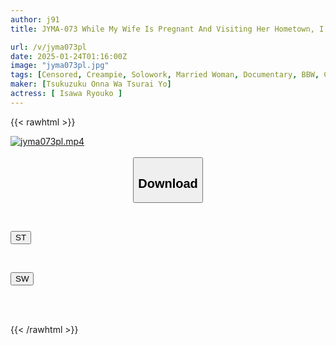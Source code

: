 ```yaml
---
author: j91
title: JYMA-073 While My Wife Is Pregnant And Visiting Her Hometown, I Have Sex With My Big-breasted Sister-in-law And Have Creampie Sex. Immoral Sex With My Sister-in-law Who Is Feeling Her Erect Nipples. Yoshii Miki

url: /v/jyma073pl
date: 2025-01-24T01:16:00Z
image: "jyma073pl.jpg"
tags: [Censored, Creampie, Solowork, Married Woman, Documentary, BBW, Cuckold	]
maker: [Tsukuzuku Onna Wa Tsurai Yo]
actress: [ Isawa Ryouko ]
---
```



{{< rawhtml >}}

<div class="video" data-videoid="Wg79e1L4kLfbz1Z">
    <a href="javascript:;">
        <img src="/v/jyma073pl/jyma073pl.jpg" width="WIDTH" height="HEIGHT" alt="jyma073pl.mp4" loading="lazy">
    </a>
</div>

<script type="text/javascript" src="https://j91.asia/asset/on-demand-st.js"></script>

<br>
  <link rel="stylesheet" href="https://j91.asia/asset/bs5.css">
  
  <center>
  <button class="btn btn-primary" type="button" data-bs-toggle="collapse" data-bs-target=".multi-collapse" aria-expanded="false" aria-controls="multiCollapseExample1 multiCollapseExample2"><h2>Download</h2></button></center>
</p>
<div class="row">
  <div class="col">
    <div class="collapse multi-collapse" id="multiCollapseExample1">
      <div class="card card-body">
	      	      <br>
<div class="buttons">  
<p><a href="/v/jyma073pl/st.html" target="_blank"><button class="btn-hover color-3"><i class="fa fa-download"></i> ST</button></a></p></div>
    </div>
  </div>
</div>
  <div class="col">
    <div class="collapse multi-collapse" id="multiCollapseExample2">
      <div class="card card-body">
	      <br>
<div class="buttons">
<p><a href="/v/jyma073pl/sw.html" target="_blank"><button class="btn-hover color-2"><i class="fa fa-download"></i> SW</button></a></p></div>
<br><br>
      </div>
    </div>
  </div>
</div>

{{< /rawhtml >}}